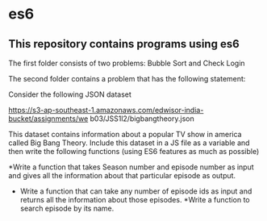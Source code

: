 # es6
## This repository contains programs using es6 
The first folder consists of two problems: 
Bubble Sort and Check Login


The second folder contains a problem that has the following statement:


Consider the following JSON dataset 

https://s3-ap-southeast-1.amazonaws.com/edwisor-india-bucket/assignments/we
b03/JSS1l2/bigbangtheory.json

This dataset contains information about a popular TV show in america called Big
Bang Theory. Include this dataset in a JS file as a variable and then write the following
functions (using ES6 features as much as possible) 

*Write a function that takes Season number and episode number as input
and gives all the information about that particular episode as output.
* Write a function that can take any number of episode ids as input and
returns all the information about those episodes.
*Write a function to search episode by its name.
